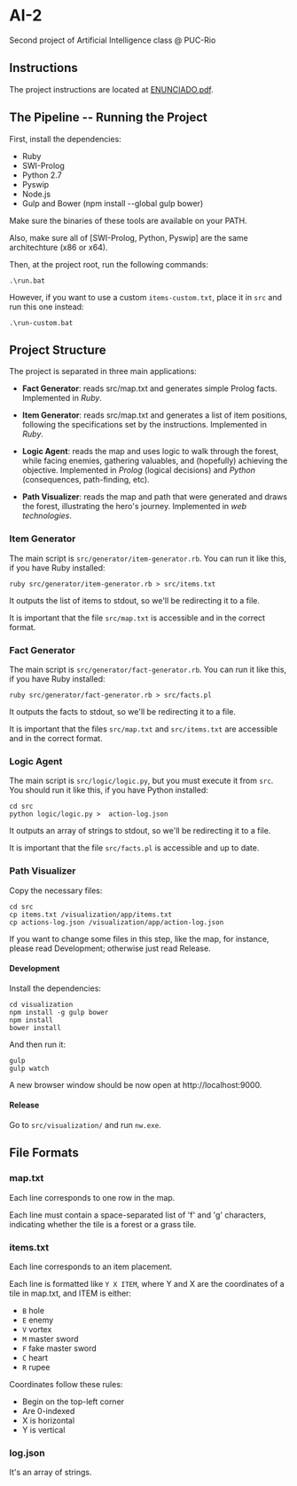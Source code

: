 # AI-2

Second project of Artificial Intelligence class @ PUC-Rio


## Instructions

The project instructions are located at [ENUNCIADO.pdf](ENUNCIADO.pdf).


## The Pipeline -- Running the Project

First, install the dependencies:

 * Ruby
 * SWI-Prolog
 * Python 2.7
 * Pyswip
 * Node.js
 * Gulp and Bower (npm install --global gulp bower)

Make sure the binaries of these tools are available on your PATH. 

Also, make sure all of [SWI-Prolog, Python, Pyswip] are the same architechture (x86 or x64).

Then, at the project root, run the following commands:

```
.\run.bat
```

However, if you want to use a custom `items-custom.txt`, place it in `src` and run this one instead:

```
.\run-custom.bat
```


## Project Structure

The project is separated in three main applications:

 * **Fact Generator**: reads src/map.txt and generates simple Prolog facts. Implemented in *Ruby*.

 * **Item Generator**: reads src/map.txt and generates a list of item positions, following the specifications set by the instructions. Implemented in *Ruby*.

 * **Logic Agent**: reads the map and uses logic to walk through the forest, while facing enemies, gathering valuables, and (hopefully) achieving the objective. Implemented in *Prolog* (logical decisions) and *Python* (consequences, path-finding, etc).

 * **Path Visualizer**: reads the map and path that were generated and draws the forest, illustrating the hero's journey. Implemented in *web technologies*.



### Item Generator

The main script is `src/generator/item-generator.rb`. You can run it like this, if you have Ruby installed:

```
ruby src/generator/item-generator.rb > src/items.txt
```

It outputs the list of items to stdout, so we'll be redirecting it to a file.

It is important that the file `src/map.txt` is accessible and in the correct format. 


### Fact Generator

The main script is `src/generator/fact-generator.rb`. You can run it like this, if you have Ruby installed:

```
ruby src/generator/fact-generator.rb > src/facts.pl
```

It outputs the facts to stdout, so we'll be redirecting it to a file.

It is important that the files `src/map.txt` and `src/items.txt` are accessible and in the correct format. 


### Logic Agent

The main script is `src/logic/logic.py`, but you must execute it from `src`. You should run it like this, if you have Python installed:

```
cd src
python logic/logic.py >  action-log.json
``` 

It outputs an array of strings to stdout, so we'll be redirecting it to a file.

It is important that the file `src/facts.pl` is accessible and up to date.


### Path Visualizer

Copy the necessary files:

```
cd src
cp items.txt /visualization/app/items.txt
cp actions-log.json /visualization/app/action-log.json
```

If you want to change some files in this step, like the map, for instance, please read Development; otherwise just read Release.

#### Development

Install the dependencies:

```
cd visualization
npm install -g gulp bower
npm install
bower install
```

And then run it:

```
gulp
gulp watch
```
A new browser window should be now open at http://localhost:9000.

#### Release

Go to `src/visualization/` and run `nw.exe`.

## File Formats

### map.txt

Each line corresponds to one row in the map.

Each line must contain a space-separated list of 'f' and 'g' characters, indicating whether the tile is a forest or a grass tile.

### items.txt

Each line corresponds to an item placement. 

Each line is formatted like `Y X ITEM`, where Y and X are the coordinates of a tile in map.txt, and ITEM is either:

 * `B` hole
 * `E` enemy
 * `V` vortex
 * `M` master sword
 * `F` fake master sword
 * `C` heart
 * `R` rupee

Coordinates follow these rules:

 * Begin on the top-left corner
 * Are 0-indexed
 * X is horizontal
 * Y is vertical

### log.json

It's an array of strings.
